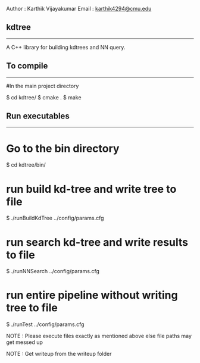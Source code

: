 Author : Karthik Vijayakumar
Email  : karthik4294@cmu.edu

## kdtree
---------
A C++ library for building kdtrees and NN query.

## To compile
------------
#In the main project directory 

$ cd kdtree/
$ cmake .
$ make

## Run executables
-----------------
# Go to the bin directory 
$ cd kdtree/bin/

# run build kd-tree and write tree to file
$ ./runBuildKdTree ../config/params.cfg

# run search kd-tree and write results to file
$ ./runNNSearch ../config/params.cfg

# run entire pipeline without writing tree to file
$ ./runTest ../config/params.cfg

NOTE : Please execute files exactly as mentioned above
       else file paths may get messed up

NOTE : Get writeup from the writeup folder

